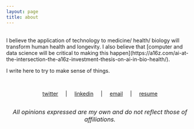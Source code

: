 ```yaml
---
layout: page
title: about
---
```



<br>
I believe the application of technology to medicine/ health/ biology will transform human health and longevity. I also believe that [computer and data science will be critical to making this happen](https://a16z.com/ai-at-the-intersection-the-a16z-investment-thesis-on-ai-in-bio-health/).

I write here to try to make sense of things.

<br>

<p style="text-align: center;"><a href="https://twitter.com/tfarrell01">twitter</a>  &nbsp; &nbsp; |  &nbsp; &nbsp; <a href="https://www.linkedin.com/in/tfarrell01">linkedin</a>   &nbsp; &nbsp; |  &nbsp; &nbsp;   <a href="mailto:tfarrell01@gmail.com">email</a>  &nbsp; &nbsp; |  &nbsp; &nbsp;   <a href="/assets/pdf/Resume-Tim_Farrell.pdf">resume</a> </p>

<br>

<div style="text-align: center;">
  <span style="font-size:12pt">
    <i>All opinions expressed are my own and do not reflect those of affiliations.</i>
  </span>
</div>
